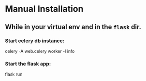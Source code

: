 # Manual Installation

## While in your virtual env and in the `flask` dir. 

### Start celery db instance:
celery -A web.celery worker -l info

### Start the flask app:
flask run 